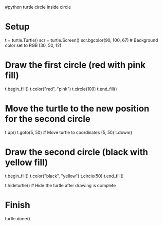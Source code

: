 #python turtle circle inside circle
# Setup
t = turtle.Turtle()
scr = turtle.Screen()
scr.bgcolor(90, 100, 67)  # Background color set to RGB (30, 50, 12)

# Draw the first circle (red with pink fill)
t.begin_fill()
t.color("red", "pink")
t.circle(100)
t.end_fill()

# Move the turtle to the new position for the second circle
t.up()
t.goto(5, 50)  # Move turtle to coordinates (5, 50)
t.down()

# Draw the second circle (black with yellow fill)
t.begin_fill()
t.color("black", "yellow")
t.circle(50)
t.end_fill()

t.hideturtle()  # Hide the turtle after drawing is complete

# Finish
turtle.done()

